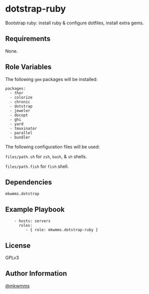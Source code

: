 dotstrap-ruby
=========

Bootstrap ruby: install ruby & configure dotfiles, install extra gems.

Requirements
------------

None.

Role Variables
--------------

The following `gem` packages will be installed:

```
packages: 
  - thor
  - colorize
  - chronic
  - dotstrap
  - jeweler
  - docopt
  - ghi
  - yard
  - tmuxinator
  - parallel
  - bundler
```

The following configuration files will be used:

`files/path.sh` for `zsh`, `bash`, & `sh` shells.

`files/path.fish` for `fish` shell.

Dependencies
------------

```
mkwmms.dotstrap
```

Example Playbook
----------------

```
    - hosts: servers
      roles:
         - { role: mkwmms.dotstrap-ruby }
```

License
-------

GPLv3

Author Information
------------------

[@mkwmms]

[@mkwmms]: https://github.com/mkwmms

